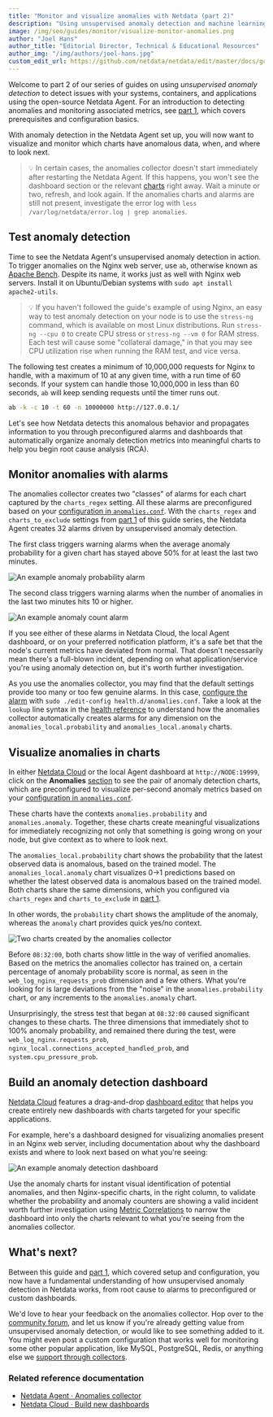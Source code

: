 ```yaml
---
title: "Monitor and visualize anomalies with Netdata (part 2)"
description: "Using unsupervised anomaly detection and machine learning, get notified "
image: /img/seo/guides/monitor/visualize-monitor-anomalies.png
author: "Joel Hans"
author_title: "Editorial Director, Technical & Educational Resources"
author_img: "/img/authors/joel-hans.jpg"
custom_edit_url: https://github.com/netdata/netdata/edit/master/docs/guides/monitor/visualize-monitor-anomalies.md
---
```




Welcome to part 2 of our series of guides on using _unsupervised anomaly detection_ to detect issues with your systems,
containers, and applications using the open-source Netdata Agent. For an introduction to detecting anomalies and
monitoring associated metrics, see [part 1](/guides/monitor/anomaly-detection), which covers prerequisites and
configuration basics.

With anomaly detection in the Netdata Agent set up, you will now want to visualize and monitor which charts have
anomalous data, when, and where to look next.

> 💡 In certain cases, the anomalies collector doesn't start immediately after restarting the Netdata Agent. If this
> happens, you won't see the dashboard section or the relevant [charts](#visualize-anomalies-in-charts) right away. Wait
> a minute or two, refresh, and look again. If the anomalies charts and alarms are still not present, investigate the
> error log with `less /var/log/netdata/error.log | grep anomalies`.

## Test anomaly detection

Time to see the Netdata Agent's unsupervised anomaly detection in action. To trigger anomalies on the Nginx web server,
use `ab`, otherwise known as [Apache Bench](https://httpd.apache.org/docs/2.4/programs/ab.html). Despite its name, it
works just as well with Nginx web servers. Install it on Ubuntu/Debian systems with `sudo apt install apache2-utils`.

> 💡 If you haven't followed the guide's example of using Nginx, an easy way to test anomaly detection on your node is
> to use the `stress-ng` command, which is available on most Linux distributions. Run `stress-ng --cpu 0` to create CPU
> stress or `stress-ng --vm 0` for RAM stress. Each test will cause some "collateral damage," in that you may see CPU
> utilization rise when running the RAM test, and vice versa.

The following test creates a minimum of 10,000,000 requests for Nginx to handle, with a maximum of 10 at any given time,
with a run time of 60 seconds. If your system can handle those 10,000,000 in less than 60 seconds, `ab` will keep
sending requests until the timer runs out.

```bash
ab -k -c 10 -t 60 -n 10000000 http://127.0.0.1/
```

Let's see how Netdata detects this anomalous behavior and propagates information to you through preconfigured alarms and
dashboards that automatically organize anomaly detection metrics into meaningful charts to help you begin root cause
analysis (RCA).

## Monitor anomalies with alarms

The anomalies collector creates two "classes" of alarms for each chart captured by the `charts_regex` setting. All these
alarms are preconfigured based on your [configuration in
`anomalies.conf`](/guides/monitor/anomaly-detection#configure-the-anomalies-collector). With the `charts_regex`
and `charts_to_exclude` settings from [part 1](/guides/monitor/anomaly-detection) of this guide series, the
Netdata Agent creates 32 alarms driven by unsupervised anomaly detection.

The first class triggers warning alarms when the average anomaly probability for a given chart has stayed above 50% for
at least the last two minutes.

![An example anomaly probability
alarm](https://user-images.githubusercontent.com/1153921/104225767-0a0a9480-5404-11eb-9bfd-e29592397203.png)

The second class triggers warning alarms when the number of anomalies in the last two minutes hits 10 or higher.

![An example anomaly count
alarm](https://user-images.githubusercontent.com/1153921/104225769-0aa32b00-5404-11eb-95f3-7309f9429fe1.png)

If you see either of these alarms in Netdata Cloud, the local Agent dashboard, or on your preferred notification
platform, it's a safe bet that the node's current metrics have deviated from normal. That doesn't necessarily mean
there's a full-blown incident, depending on what application/service you're using anomaly detection on, but it's worth
further investigation.

As you use the anomalies collector, you may find that the default settings provide too many or too few genuine alarms.
In this case, [configure the alarm](/docs/monitor/configure-alarms) with `sudo ./edit-config
health.d/anomalies.conf`. Take a look at the `lookup` line syntax in the [health
reference](/docs/agent/health/reference#alarm-line-lookup) to understand how the anomalies collector automatically creates
alarms for any dimension on the `anomalies_local.probability` and `anomalies_local.anomaly` charts.

## Visualize anomalies in charts

In either [Netdata Cloud](https://app.netdata.cloud) or the local Agent dashboard at `http://NODE:19999`, click on the
**Anomalies** [section](/docs/agent/web/gui#sections) to see the pair of anomaly detection charts, which are
preconfigured to visualize per-second anomaly metrics based on your [configuration in
`anomalies.conf`](/guides/monitor/anomaly-detection#configure-the-anomalies-collector).

These charts have the contexts `anomalies.probability` and `anomalies.anomaly`. Together, these charts
create meaningful visualizations for immediately recognizing not only that something is going wrong on your node, but
give context as to where to look next.

The `anomalies_local.probability` chart shows the probability that the latest observed data is anomalous, based on the
trained model. The `anomalies_local.anomaly` chart visualizes 0&rarr;1 predictions based on whether the latest observed
data is anomalous based on the trained model. Both charts share the same dimensions, which you configured via
`charts_regex` and `charts_to_exclude` in [part 1](/guides/monitor/anomaly-detection).

In other words, the `probability` chart shows the amplitude of the anomaly, whereas the `anomaly` chart provides quick
yes/no context.

![Two charts created by the anomalies
collector](https://user-images.githubusercontent.com/1153921/104226380-ef84eb00-5404-11eb-9faf-9e64c43b95ff.png)

Before `08:32:00`, both charts show little in the way of verified anomalies. Based on the metrics the anomalies
collector has trained on, a certain percentage of anomaly probability score is normal, as seen in the
`web_log_nginx_requests_prob` dimension and a few others. What you're looking for is large deviations from the "noise"
in the `anomalies.probability` chart, or any increments to the `anomalies.anomaly` chart.

Unsurprisingly, the stress test that began at `08:32:00` caused significant changes to these charts. The three
dimensions that immediately shot to 100% anomaly probability, and remained there during the test, were
`web_log_nginx.requests_prob`, `nginx_local.connections_accepted_handled_prob`, and `system.cpu_pressure_prob`. 

## Build an anomaly detection dashboard

[Netdata Cloud](https://app.netdata.cloud) features a drag-and-drop [dashboard
editor](/docs/visualize/create-dashboards) that helps you create entirely new dashboards with charts targeted for
your specific applications.

For example, here's a dashboard designed for visualizing anomalies present in an Nginx web server, including
documentation about why the dashboard exists and where to look next based on what you're seeing:

![An example anomaly detection
dashboard](https://user-images.githubusercontent.com/1153921/104226915-c6188f00-5405-11eb-9bb4-559a18016fa7.png)

Use the anomaly charts for instant visual identification of potential anomalies, and then Nginx-specific charts, in the
right column, to validate whether the probability and anomaly counters are showing a valid incident worth further
investigation using [Metric Correlations](/docs/cloud/insights/metric-correlations) to narrow
the dashboard into only the charts relevant to what you're seeing from the anomalies collector.

## What's next?

Between this guide and [part 1](/guides/monitor/anomaly-detection), which covered setup and configuration, you
now have a fundamental understanding of how unsupervised anomaly detection in Netdata works, from root cause to alarms
to preconfigured or custom dashboards.

We'd love to hear your feedback on the anomalies collector. Hop over to the [community
forum](https://community.netdata.cloud/t/anomalies-collector-feedback-megathread/767), and let us know if you're already getting value from
unsupervised anomaly detection, or would like to see something added to it. You might even post a custom configuration
that works well for monitoring some other popular application, like MySQL, PostgreSQL, Redis, or anything else we
[support through collectors](/docs/agent/collectors/collectors).

### Related reference documentation

- [Netdata Agent · Anomalies collector](/docs/agent/collectors/python.d.plugin/anomalies)
- [Netdata Cloud · Build new dashboards](/docs/cloud/visualize/dashboards)


